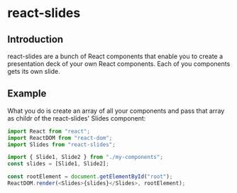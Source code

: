 # react-slides

## Introduction

react-slides are a bunch of React components that enable you to create a presentation deck of your own React components. Each of you components gets its own slide.

## Example

What you do is create an array of all your components and pass that array as childr of the react-slides' Slides component:

```js
import React from "react";
import ReactDOM from "react-dom";
import Slides from "react-slides";

import { Slide1, Slide2 } from "./my-components";
const slides = [Slide1, Slide2];

const rootElement = document.getElementById("root");
ReactDOM.render(<Slides>{slides}</Slides>, rootElement);
```
